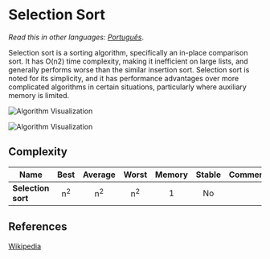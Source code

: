 # Selection Sort

_Read this in other languages:_
[_Português_](README.pt-BR.md).

Selection sort is a sorting algorithm, specifically an
in-place comparison sort. It has O(n2) time complexity,
making it inefficient on large lists, and generally
performs worse than the similar insertion sort.
Selection sort is noted for its simplicity, and it has
performance advantages over more complicated algorithms
in certain situations, particularly where auxiliary
memory is limited.

![Algorithm Visualization](https://upload.wikimedia.org/wikipedia/commons/b/b0/Selection_sort_animation.gif)

![Algorithm Visualization](https://upload.wikimedia.org/wikipedia/commons/9/94/Selection-Sort-Animation.gif)

## Complexity

| Name               |     Best      |    Average    |     Worst     | Memory | Stable | Comments |
| ------------------ | :-----------: | :-----------: | :-----------: | :----: | :----: | :------- |
| **Selection sort** | n<sup>2</sup> | n<sup>2</sup> | n<sup>2</sup> |   1    |   No   |          |

## References

[Wikipedia](https://en.wikipedia.org/wiki/Selection_sort)

